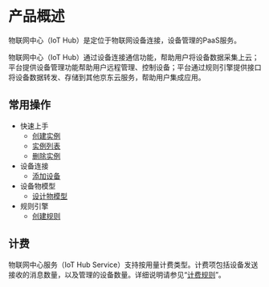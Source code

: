 # 产品概述


物联网中心（IoT Hub）是定位于物联网设备连接，设备管理的PaaS服务。

物联网中心（IoT Hub）通过设备连接通信功能，帮助用户将设备数据采集上云；平台提供设备管理功能帮助用户远程管理、控制设备；平台通过规则引擎提供接口将设备数据转发、存储到其他京东云服务，帮助用户集成应用。

## 常用操作

- 快速上手
	- [创建实例](../Getting-Started/Create-Instance.md)
	- [实例列表](../Getting-Started/List-Instance.md)
	- [删除实例](../Getting-Started/Delete-Instance.md)
- 设备连接
	- [添加设备](../Operation-Guide/Device-Registration/Add-Devices.md)
- 设备物模型
	- [设计物模型](../Best-Practices/Design-OM.md)
- 规则引擎
	- [创建规则](../Operation-Guide/Rule-Engine/Add-Rules.md)


## 计费
物联网中心服务（IoT Hub Service）支持按用量计费类型。计费项包括设备发送接收的消息数量，以及管理的设备数量。详细说明请参见“[计费规则](../Pricing/Billing-Rules.md)”。
